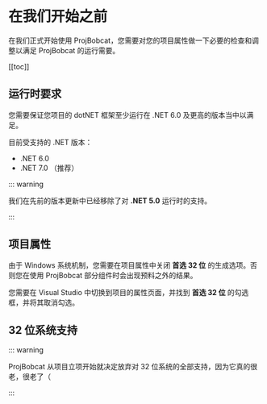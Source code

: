 # 在我们开始之前

在我们正式开始使用 ProjBobcat，您需要对您的项目属性做一下必要的检查和调整以满足 ProjBobcat 的运行需要。

[[toc]]

## 运行时要求

您需要保证您项目的 dotNET 框架至少运行在 .NET 6.0 及更高的版本当中以满足。

目前受支持的 .NET 版本：
- .NET 6.0
- .NET 7.0 （推荐）

::: warning

我们在先前的版本更新中已经移除了对 **.NET 5.0** 运行时的支持。

:::

## 项目属性

由于 Windows 系统机制，您需要在项目属性中关闭 **首选 32 位** 的生成选项。否则您在使用 ProjBobcat 部分组件时会出现预料之外的结果。

您需要在 Visual Studio 中切换到项目的属性页面，并找到 **首选 32 位** 的勾选框，并将其取消勾选。

## 32 位系统支持

::: warning

ProjBobcat 从项目立项开始就决定放弃对 32 位系统的全部支持，因为它真的很老，很老了（

:::
